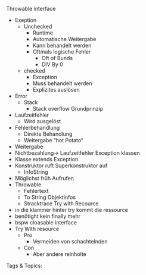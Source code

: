  Throwable
  interface
  - Exeption
    - Unchecked
      - Runtime
      - Automatische Weitergabe
      - Kann behandelt werden 
      - Oftmals logische Fehler
        - Oft of Bunds
        - DIV By 0
    - checked
      - Exception
      - Muss behandelt werden
      - Explizites auslösen
  - Error
    - Stack
      - Stack overflow
 Grundprinzip
  - Laufzeitfehler
    - Wird ausgelöst 
  - Fehlerbehandlung
    - Direkte Behandlung
    - Weitergabe
  “hot Potato“
  - Weitergabe
  - Nichtbezahlung-> Laufzeitfehler
 Exception klassen
  - Klasse extends Exception
  - Konstruktor ruft Superkonstruktor auf
    - InfoString
  - Möglichst früh Aufrufen
  - Throwable
    - Fehlertext
    - To String Objektinfos
    - Stracktrace
 Try with Recource
  - in die klammer hinter try kommt die ressource
  - benötight kein finally mehr 
  - bspw cloasable interface
  - Try With resource
    - Pro
      - Vermeiden von schachtelnden
    - Con
      - Aber andere reinholte

   Tags & Topics:
   